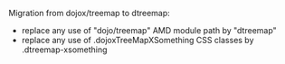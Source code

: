 Migration from dojox/treemap to dtreemap:

* replace any use of "dojo/treemap" AMD module path by "dtreemap"
* replace any use of .dojoxTreeMapXSomething CSS classes by .dtreemap-xsomething